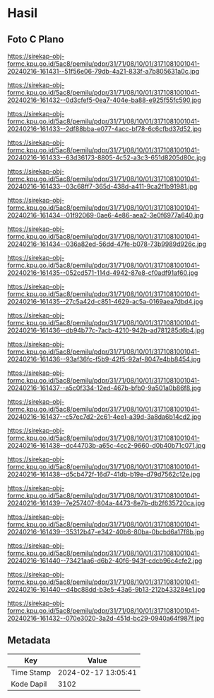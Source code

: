# Hasil

## Foto C Plano

https://sirekap-obj-formc.kpu.go.id/5ac8/pemilu/pdpr/31/71/08/10/01/3171081001041-20240216-161431--51f56e06-79db-4a21-833f-a7b805631a0c.jpg

https://sirekap-obj-formc.kpu.go.id/5ac8/pemilu/pdpr/31/71/08/10/01/3171081001041-20240216-161432--0d3cfef5-0ea7-404e-ba88-e925f55fc590.jpg

https://sirekap-obj-formc.kpu.go.id/5ac8/pemilu/pdpr/31/71/08/10/01/3171081001041-20240216-161433--2df88bba-e077-4acc-bf78-6c6cfbd37d52.jpg

https://sirekap-obj-formc.kpu.go.id/5ac8/pemilu/pdpr/31/71/08/10/01/3171081001041-20240216-161433--63d36173-8805-4c52-a3c3-651d8205d80c.jpg

https://sirekap-obj-formc.kpu.go.id/5ac8/pemilu/pdpr/31/71/08/10/01/3171081001041-20240216-161433--03c68ff7-365d-438d-a411-9ca2f1b91981.jpg

https://sirekap-obj-formc.kpu.go.id/5ac8/pemilu/pdpr/31/71/08/10/01/3171081001041-20240216-161434--01f92069-0ae6-4e86-aea2-3e0f6977a640.jpg

https://sirekap-obj-formc.kpu.go.id/5ac8/pemilu/pdpr/31/71/08/10/01/3171081001041-20240216-161434--036a82ed-56dd-47fe-b078-73b9989d926c.jpg

https://sirekap-obj-formc.kpu.go.id/5ac8/pemilu/pdpr/31/71/08/10/01/3171081001041-20240216-161435--052cd571-114d-4942-87e8-cf0adf91af60.jpg

https://sirekap-obj-formc.kpu.go.id/5ac8/pemilu/pdpr/31/71/08/10/01/3171081001041-20240216-161435--27c5a42d-c851-4629-ac5a-0169aea7dbd4.jpg

https://sirekap-obj-formc.kpu.go.id/5ac8/pemilu/pdpr/31/71/08/10/01/3171081001041-20240216-161436--db94b77c-7acb-4210-942b-ad781285d6b4.jpg

https://sirekap-obj-formc.kpu.go.id/5ac8/pemilu/pdpr/31/71/08/10/01/3171081001041-20240216-161436--93af36fc-f5b9-42f5-92af-8047e4bb8454.jpg

https://sirekap-obj-formc.kpu.go.id/5ac8/pemilu/pdpr/31/71/08/10/01/3171081001041-20240216-161437--a5c0f334-12ed-467b-bfb0-9a501a0b86f8.jpg

https://sirekap-obj-formc.kpu.go.id/5ac8/pemilu/pdpr/31/71/08/10/01/3171081001041-20240216-161437--c57ec7d2-2c61-4ee1-a39d-3a8da6b14cd2.jpg

https://sirekap-obj-formc.kpu.go.id/5ac8/pemilu/pdpr/31/71/08/10/01/3171081001041-20240216-161438--dc44703b-a65c-4cc2-9660-d0b40b71c071.jpg

https://sirekap-obj-formc.kpu.go.id/5ac8/pemilu/pdpr/31/71/08/10/01/3171081001041-20240216-161438--d5cb472f-16d7-41db-b19e-d79d7562c12e.jpg

https://sirekap-obj-formc.kpu.go.id/5ac8/pemilu/pdpr/31/71/08/10/01/3171081001041-20240216-161439--7e257407-804a-4473-8e7b-db2f635720ca.jpg

https://sirekap-obj-formc.kpu.go.id/5ac8/pemilu/pdpr/31/71/08/10/01/3171081001041-20240216-161439--35312b47-e342-40b6-80ba-0bcbd6a17f8b.jpg

https://sirekap-obj-formc.kpu.go.id/5ac8/pemilu/pdpr/31/71/08/10/01/3171081001041-20240216-161440--73421aa6-d6b2-40f6-943f-cdcb96c4cfe2.jpg

https://sirekap-obj-formc.kpu.go.id/5ac8/pemilu/pdpr/31/71/08/10/01/3171081001041-20240216-161440--d4bc88dd-b3e5-43a6-9b13-212b433284e1.jpg

https://sirekap-obj-formc.kpu.go.id/5ac8/pemilu/pdpr/31/71/08/10/01/3171081001041-20240216-161432--070e3020-3a2d-451d-bc29-0940a64f987f.jpg


## Metadata

| Key        | Value               |
| ---------- | ------------------- |
| Time Stamp | 2024-02-17 13:05:41 |
| Kode Dapil | 3102                |



